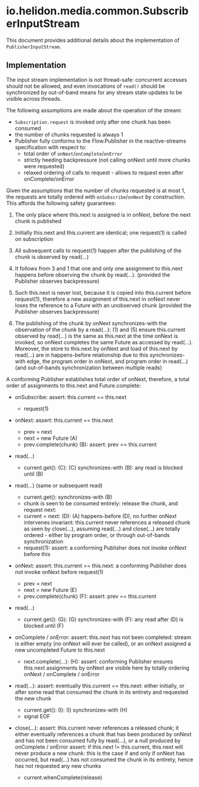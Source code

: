 # io.helidon.media.common.SubscriberInputStream

This document provides additional details about the implementation of `PublisherInputStream`.

## Implementation

The input stream implementation is not thread-safe: concurrent accesses should not be 
allowed, and even invocations of `read()` should be synchronized by out-of-band means for 
any stream state updates to be visible across threads.
 
The following assumptions are made about the operation of the stream:
 
- `Subscription.request` is invoked only after one chunk has been consumed
- the number of chunks requested is always 1
- Publisher fully conforms to the Flow.Publisher in the reactive-streams specification with respect to:
  - total order of `onNext`/`onComplete`/`onError`
  - strictly heeding backpressure (not calling onNext until more chunks were requested)
  - relaxed ordering of calls to request - allows to request even after onComplete/onError
 
 Given the assumptions that the number of chunks requested is at most 1, the requests are totally
 ordered with `onSubscribe`/`onNext` by construction. This affords the following safety guarantees:
 
  1. The only place where this.next is assigned is in onNext, before the next chunk is published
  2. Initially this.next and this.current are identical; one request(1) is called on subscription
  3. All subsequent calls to request(1) happen after the publishing of the chunk is observed by read(...)
 
  4. It follows from 3 and 1 that one and only one assignment to this.next happens before observing the
  chunk by read(...). (provided the Publisher observes backpressure)
 
  5. Such this.next is never lost, because it is copied into this.current before request(1), therefore
     a new assignment of this.next in onNext never loses the reference to a Future with an unobserved chunk
     (provided the Publisher observes backpressure)
 
  6. The publishing of the chunk by onNext synchronizes-with the observation of the chunk by a read(...):
     (1) and (5) ensure this.current observed by read(...) is the same as this.next at the time onNext
     is invoked, so onNext completes the same Future as accessed by read(...). Moreover, the store to
     this.next by onNext and load of this.next by read(...) are in happens-before relationship due to this
     synchronizes-with edge, the program order in onNext, and program order in read(...) (and out-of-bands
     synchronization between multiple reads)
 
  A conforming Publisher establishes total order of onNext, therefore, a total order of assignments to
  this.next and Future.complete:
 
  - onSubscribe: assert: this.current == this.next
    - request(1)
 
  - onNext: assert: this.current == this.next
    - prev = next
    - next = new Future       (A)
    - prev.complete(chunk)    (B): assert: prev == this.current
 
  - read(...)
    - current.get(): (C): (C) synchronizes-with (B): any read is blocked until (B)
  
  - read(...) (same or subsequent read)
    - current.get(): synchronizes-with (B)
    - chunk is seen to be consumed entirely: release the chunk, and request next:
    - current = next:         (D): (A) happens-before (D), no further onNext intervenes
                              invariant: this.current never references a released chunk as seen by close(...),
                                       assuming read(...) and close(...) are totally ordered - either by
                                       program order, or through out-of-bands synchronization
    - request(1): assert: a conforming Publisher does not invoke onNext before this
 
  - onNext: assert: this.current == this.next: a conforming Publisher does not invoke onNext before request(1)
    - prev = next
    - next = new Future       (E)
    - prev.complete(chunk)    (F): assert: prev == this.current
 
  - read(...)
    - current.get(): (G): (G) synchronizes-with (F): any read after (D) is blocked until (F)
  
 
  - onComplete / onError: assert: this.next has not been completed: stream is either empty (no onNext will ever
                                  be called), or an onNext assigned a new uncompleted Future to this.next
    - next.complete(...): (H): assert: conforming Publisher ensures this.next assignments by onNext are visible here
                                  by totally ordering onNext / onComplete / onError
 
  - read(...): assert: eventually this.current == this.next: either initially, or after some read that consumed
                       the chunk in its entirety and requested the new chunk
    - current.get(): (I): (I) synchronizes-with (H)
    - signal EOF
 
  - close(...): assert: this.current never references a released chunk; it either eventually references a chunk
                        that has been produced by onNext and has not been consumed fully by read(...), or a null
                        produced by onComplete / onError
                assert: if this.next != this.current, this.next will never produce a new chunk: this is the case
                        if and only if onNext has occurred, but read(...) has not consumed the chunk in its entirety,
                        hence has not requested any new chunks
    - current.whenComplete(release)
